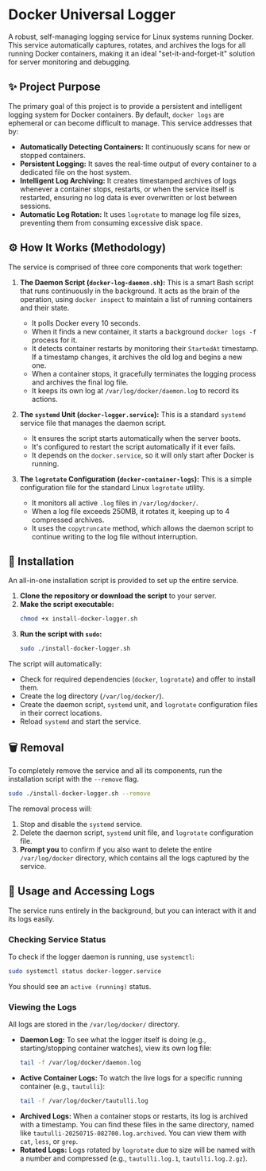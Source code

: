 # Docker Universal Logger

A robust, self-managing logging service for Linux systems running Docker. This service automatically captures, rotates, and archives the logs for all running Docker containers, making it an ideal "set-it-and-forget-it" solution for server monitoring and debugging.

## ✨ Project Purpose

The primary goal of this project is to provide a persistent and intelligent logging system for Docker containers. By default, `docker logs` are ephemeral or can become difficult to manage. This service addresses that by:

* **Automatically Detecting Containers:** It continuously scans for new or stopped containers.
* **Persistent Logging:** It saves the real-time output of every container to a dedicated file on the host system.
* **Intelligent Log Archiving:** It creates timestamped archives of logs whenever a container stops, restarts, or when the service itself is restarted, ensuring no log data is ever overwritten or lost between sessions.
* **Automatic Log Rotation:** It uses `logrotate` to manage log file sizes, preventing them from consuming excessive disk space.

## ⚙️ How It Works (Methodology)

The service is comprised of three core components that work together:

1.  **The Daemon Script (`docker-log-daemon.sh`):**
    This is a smart Bash script that runs continuously in the background. It acts as the brain of the operation, using `docker inspect` to maintain a list of running containers and their state.
    * It polls Docker every 10 seconds.
    * When it finds a new container, it starts a background `docker logs -f` process for it.
    * It detects container restarts by monitoring their `StartedAt` timestamp. If a timestamp changes, it archives the old log and begins a new one.
    * When a container stops, it gracefully terminates the logging process and archives the final log file.
    * It keeps its own log at `/var/log/docker/daemon.log` to record its actions.

2.  **The `systemd` Unit (`docker-logger.service`):**
    This is a standard `systemd` service file that manages the daemon script.
    * It ensures the script starts automatically when the server boots.
    * It's configured to restart the script automatically if it ever fails.
    * It depends on the `docker.service`, so it will only start after Docker is running.

3.  **The `logrotate` Configuration (`docker-container-logs`):**
    This is a simple configuration file for the standard Linux `logrotate` utility.
    * It monitors all active `.log` files in `/var/log/docker/`.
    * When a log file exceeds 250MB, it rotates it, keeping up to 4 compressed archives.
    * It uses the `copytruncate` method, which allows the daemon script to continue writing to the log file without interruption.

## 🚀 Installation

An all-in-one installation script is provided to set up the entire service.

1.  **Clone the repository or download the script** to your server.
2.  **Make the script executable:**
    ```bash
    chmod +x install-docker-logger.sh
    ```
3.  **Run the script with `sudo`:**
    ```bash
    sudo ./install-docker-logger.sh
    ```
The script will automatically:
* Check for required dependencies (`docker`, `logrotate`) and offer to install them.
* Create the log directory (`/var/log/docker/`).
* Create the daemon script, `systemd` unit, and `logrotate` configuration files in their correct locations.
* Reload `systemd` and start the service.

## 🗑️ Removal

To completely remove the service and all its components, run the installation script with the `--remove` flag.
```bash
sudo ./install-docker-logger.sh --remove
```
The removal process will:
1.  Stop and disable the `systemd` service.
2.  Delete the daemon script, `systemd` unit file, and `logrotate` configuration file.
3.  **Prompt you** to confirm if you also want to delete the entire `/var/log/docker` directory, which contains all the logs captured by the service.

## 📄 Usage and Accessing Logs

The service runs entirely in the background, but you can interact with it and its logs easily.

### Checking Service Status

To check if the logger daemon is running, use `systemctl`:
```bash
sudo systemctl status docker-logger.service
```
You should see an `active (running)` status.

### Viewing the Logs

All logs are stored in the `/var/log/docker/` directory.

* **Daemon Log:** To see what the logger itself is doing (e.g., starting/stopping container watches), view its own log file:
    ```bash
    tail -f /var/log/docker/daemon.log
    ```
* **Active Container Logs:** To watch the live logs for a specific running container (e.g., `tautulli`):
    ```bash
    tail -f /var/log/docker/tautulli.log
    ```
* **Archived Logs:** When a container stops or restarts, its log is archived with a timestamp. You can find these files in the same directory, named like `tautulli-20250715-082700.log.archived`. You can view them with `cat`, `less`, or `grep`.
* **Rotated Logs:** Logs rotated by `logrotate` due to size will be named with a number and compressed (e.g., `tautulli.log.1`, `tautulli.log.2.gz`).

